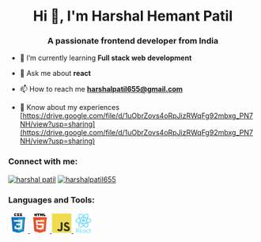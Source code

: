<h1 align="center">Hi 👋, I'm Harshal Hemant Patil</h1>
<h3 align="center">A passionate frontend developer from India</h3>

- 🌱 I’m currently learning **Full stack web development**

- 💬 Ask me about **react**

- 📫 How to reach me **harshalpatil655@gmail.com**

- 📄 Know about my experiences [https://drive.google.com/file/d/1uObrZovs4oRpJizRWqFg92mbxg_PN7NH/view?usp=sharing](https://drive.google.com/file/d/1uObrZovs4oRpJizRWqFg92mbxg_PN7NH/view?usp=sharing)

<h3 align="left">Connect with me:</h3>
<p align="left">
<a href="https://linkedin.com/in/harshal patil" target="blank"><img align="center" src="https://raw.githubusercontent.com/rahuldkjain/github-profile-readme-generator/master/src/images/icons/Social/linked-in-alt.svg" alt="harshal patil" height="30" width="40" /></a>
<a href="https://codesandbox.com/harshalpatil655" target="blank"><img align="center" src="https://raw.githubusercontent.com/rahuldkjain/github-profile-readme-generator/master/src/images/icons/Social/codesandbox.svg" alt="harshalpatil655" height="30" width="40" /></a>
</p>

<h3 align="left">Languages and Tools:</h3>
<p align="left"> <a href="https://www.w3schools.com/css/" target="_blank" rel="noreferrer"> <img src="https://raw.githubusercontent.com/devicons/devicon/master/icons/css3/css3-original-wordmark.svg" alt="css3" width="40" height="40"/> </a> <a href="https://www.w3.org/html/" target="_blank" rel="noreferrer"> <img src="https://raw.githubusercontent.com/devicons/devicon/master/icons/html5/html5-original-wordmark.svg" alt="html5" width="40" height="40"/> </a> <a href="https://developer.mozilla.org/en-US/docs/Web/JavaScript" target="_blank" rel="noreferrer"> <img src="https://raw.githubusercontent.com/devicons/devicon/master/icons/javascript/javascript-original.svg" alt="javascript" width="40" height="40"/> </a> <a href="https://reactjs.org/" target="_blank" rel="noreferrer"> <img src="https://raw.githubusercontent.com/devicons/devicon/master/icons/react/react-original-wordmark.svg" alt="react" width="40" height="40"/> </a> </p>
